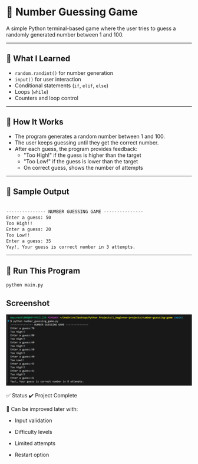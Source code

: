 # 🎯 Number Guessing Game

A simple Python terminal-based game where the user tries to guess a randomly generated number between 1 and 100.

---

## 🧠 What I Learned
- `random.randint()` for number generation
- `input()` for user interaction
- Conditional statements (`if`, `elif`, `else`)
- Loops (`while`)
- Counters and loop control

---

## 📌 How It Works

- The program generates a random number between 1 and 100.
- The user keeps guessing until they get the correct number.
- After each guess, the program provides feedback:
  - "Too High!" if the guess is higher than the target
  - "Too Low!" if the guess is lower than the target
  - On correct guess, shows the number of attempts

---

## 🧪 Sample Output
```terminal

--------------- NUMBER GUESSING GAME ---------------
Enter a guess: 50
Too High!!
Enter a guess: 20
Too Low!!
Enter a guess: 35
Yay!, Your guess is correct number in 3 attempts.
```

---

## 🚀 Run This Program

```bash
python main.py
```

## Screenshot

![screenshot of program](image.png)

✅ Status
✔️ Project Complete

📝 Can be improved later with:

- Input validation

- Difficulty levels

- Limited attempts

- Restart option
